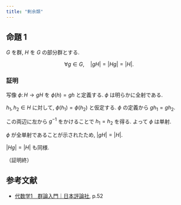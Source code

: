 ```yaml
---
title: "剰余類"
---
```


## 命題 1

$G$ を群, $H$ を $G$ の部分群とする.

$$
\forall g \in G, \quad |gH| = |Hg| = |H|.
$$

### 証明

写像 $\phi \colon H \rightarrow gH$ を $\phi(h) = gh$ と定義する. $\phi$ は明らかに全射である.

$h_1, h_2 \in H$ に対して, $\phi(h_1) = \phi(h_2)$ と仮定する. $\phi$ の定義から $gh_1 = gh_2$.

この両辺に左から $g^{-1}$ をかけることで $h_1 = h_2$ を得る. よって $\phi$ は単射.

$\phi$ が全単射であることが示されたため, $|gH| = |H|$.

$|Hg| = |H|$ も同様.

（証明終）

## 参考文献

- [代数学1　群論入門｜日本評論社](https://www.nippyo.co.jp/shop/book/5462.html), p.52